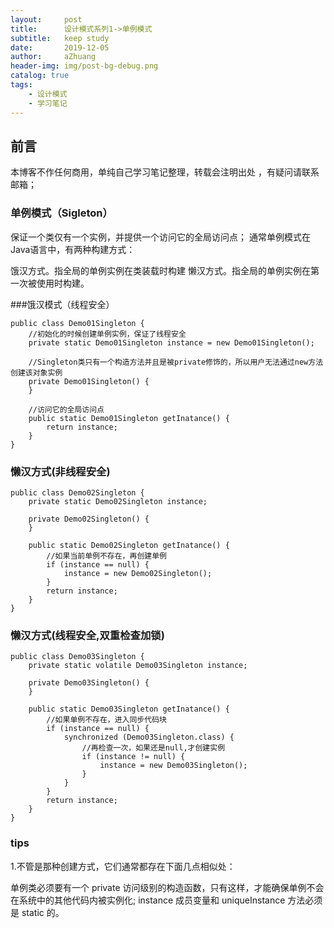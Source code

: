 ```yaml
---
layout:     post
title:      设计模式系列1->单例模式
subtitle:   keep study
date:       2019-12-05
author:     aZhuang
header-img: img/post-bg-debug.png
catalog: true
tags:
    - 设计模式
    - 学习笔记
---
```


## 前言
本博客不作任何商用，单纯自己学习笔记整理，转载会注明出处 ，有疑问请联系邮箱；

### 单例模式（Sigleton）
保证一个类仅有一个实例，并提供一个访问它的全局访问点；
通常单例模式在Java语言中，有两种构建方式：

饿汉方式。指全局的单例实例在类装载时构建
懒汉方式。指全局的单例实例在第一次被使用时构建。


###饿汉模式（线程安全）
```
public class Demo01Singleton {
    //初始化的时候创建单例实例，保证了线程安全
    private static Demo01Singleton instance = new Demo01Singleton();

    //Singleton类只有一个构造方法并且是被private修饰的，所以用户无法通过new方法创建该对象实例
    private Demo01Singleton() {
    }

    //访问它的全局访问点
    public static Demo01Singleton getInatance() {
        return instance;
    }
}
```
### 懒汉方式(非线程安全)
```
public class Demo02Singleton {
    private static Demo02Singleton instance;

    private Demo02Singleton() {
    }

    public static Demo02Singleton getInatance() {
        //如果当前单例不存在，再创建单例
        if (instance == null) {
            instance = new Demo02Singleton();
        }
        return instance;
    }
}
```
### 懒汉方式(线程安全,双重检查加锁)
```
public class Demo03Singleton {
    private static volatile Demo03Singleton instance;

    private Demo03Singleton() {
    }

    public static Demo03Singleton getInatance() {
        //如果单例不存在，进入同步代码块
        if (instance == null) {
            synchronized (Demo03Singleton.class) {
                //再检查一次，如果还是null,才创建实例
                if (instance != null) {
                    instance = new Demo03Singleton();
                }
            }
        }
        return instance;
    }
}
```
### tips
1.不管是那种创建方式，它们通常都存在下面几点相似处：

单例类必须要有一个 private 访问级别的构造函数，只有这样，才能确保单例不会在系统中的其他代码内被实例化;
instance 成员变量和 uniqueInstance 方法必须是 static 的。

